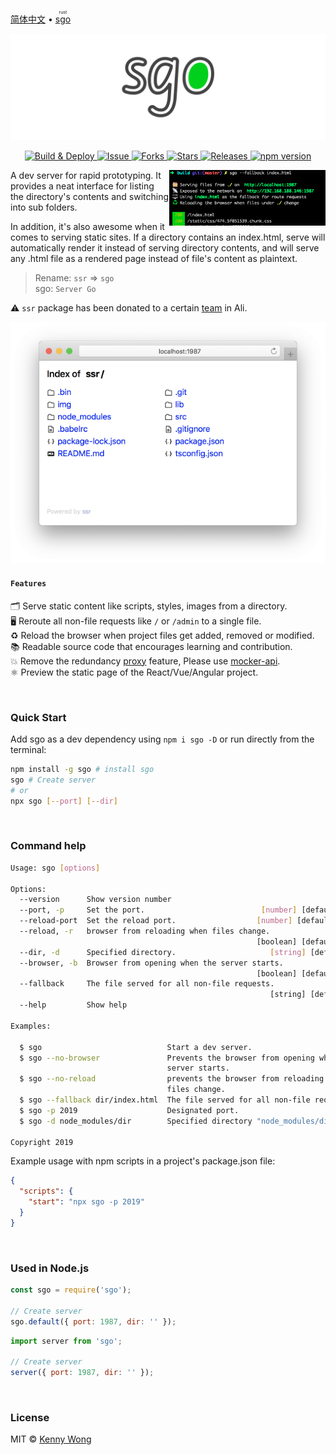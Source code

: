 [简体中文](README-zh.md) • <ruby> [sgo](https://github.com/jaywcjlove/sgo-rs) <rt>rust</rt></ruby>

<p align="center">
  <a href="https://github.com/jaywcjlove/sgo">
    <img alt="sgo logo" src="./img/banner.svg?sanitize=true">
  </a>
</p>

<p align="center">
  <a href="https://github.com/jaywcjlove/sgo/actions">
    <img alt="Build & Deploy" src="https://github.com/jaywcjlove/sgo/workflows/Build%20&%20Deploy/badge.svg">
  </a>
  <a href="https://github.com/jaywcjlove/sgo/issues">
    <img alt="Issue" src="https://img.shields.io/github/issues/jaywcjlove/sgo.svg">
  </a>
  <a href="https://github.com/jaywcjlove/sgo/network">
    <img alt="Forks" src="https://img.shields.io/github/forks/jaywcjlove/sgo.svg">
  </a>
  <a href="https://github.com/jaywcjlove/sgo/stargazers">
    <img alt="Stars" src="https://img.shields.io/github/stars/jaywcjlove/sgo.svg">
  </a>
  <a href="https://github.com/jaywcjlove/sgo/releases">
    <img alt="Releases" src="https://img.shields.io/github/release/jaywcjlove/sgo.svg">
  </a>
  <a href="https://www.npmjs.com/package/sgo">
    <img alt="npm version" src="https://img.shields.io/npm/v/sgo.svg">
  </a>
</p>

<img align="right" width="250" src="./img/sgo.png">

A dev server for rapid prototyping. It provides a neat interface for listing the directory's contents and switching into sub folders.

In addition, it's also awesome when it comes to serving static sites. If a directory contains an index.html, serve will automatically render it instead of serving directory contents, and will serve any .html file as a rendered page instead of file's content as plaintext.

> Rename: `ssr` => `sgo`  
> sgo: `Server Go`  

⚠️ `ssr` package has been donated to a certain [team](https://github.com/ykfe) in Ali.

<img src="./img/sgo-safari.png">

#### `Features`

🗂 Serve static content like scripts, styles, images from a directory.  
🖥 Reroute all non-file requests like `/` or `/admin` to a single file.  
♻️ Reload the browser when project files get added, removed or modified.  
📚 Readable source code that encourages learning and contribution.  
💥 Remove the redundancy [proxy](https://github.com/jaywcjlove/mocker-api) feature, Please use [mocker-api](https://github.com/jaywcjlove/mocker-api).  
⚛️ Preview the static page of the React/Vue/Angular project.  

<br />

### Quick Start

Add sgo as a dev dependency using `npm i sgo -D` or run directly from the terminal:

```bash
npm install -g sgo # install sgo
sgo # Create server
# or
npx sgo [--port] [--dir]
```

<br />

### Command help

```bash
Usage: sgo [options]

Options:
  --version      Show version number                                   [boolean]
  --port, -p     Set the port.                          [number] [default: 1987]
  --reload-port  Set the reload port.                  [number] [default: 19872]
  --reload, -r   browser from reloading when files change.
                                                       [boolean] [default: true]
  --dir, -d      Specified directory.                     [string] [default: ""]
  --browser, -b  Browser from opening when the server starts.
                                                       [boolean] [default: true]
  --fallback     The file served for all non-file requests.
                                                          [string] [default: ""]
  --help         Show help                                             [boolean]

Examples:

  $ sgo                            Start a dev server.
  $ sgo --no-browser               Prevents the browser from opening when the
                                   server starts.
  $ sgo --no-reload                prevents the browser from reloading when
                                   files change.
  $ sgo --fallback dir/index.html  The file served for all non-file requests..
  $ sgo -p 2019                    Designated port.
  $ sgo -d node_modules/dir        Specified directory "node_modules/dir".

Copyright 2019
```

Example usage with npm scripts in a project's package.json file:

```json
{
  "scripts": {
    "start": "npx sgo -p 2019"
  }
}
```

<br />

### Used in Node.js

```js
const sgo = require('sgo');

// Create server
sgo.default({ port: 1987, dir: '' });
```

```js
import server from 'sgo';

// Create server
server({ port: 1987, dir: '' });
```

<br />

### License

MIT © [Kenny Wong](https://wangchujiang.com/)